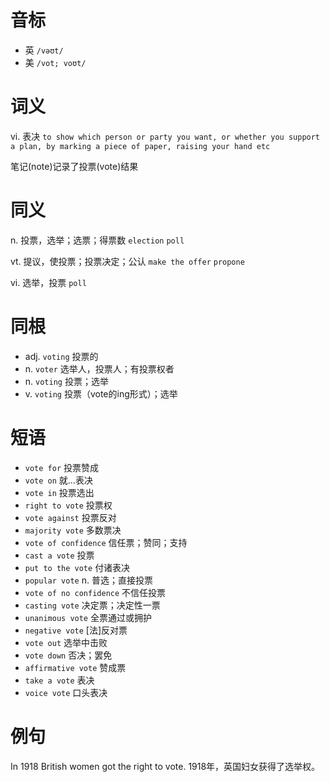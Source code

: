 # 音标

- 英 `/vəʊt/`
- 美 `/vot; voʊt/`

# 词义

vi. 表决
`to show which person or party you want, or whether you support a plan, by marking a piece of paper, raising your hand etc`



笔记(note)记录了投票(vote)结果

# 同义

n. 投票，选举；选票；得票数
`election` `poll`

vt. 提议，使投票；投票决定；公认
`make the offer` `propone`

vi. 选举，投票
`poll`

# 同根

- adj. `voting` 投票的
- n. `voter` 选举人，投票人；有投票权者
- n. `voting` 投票；选举
- v. `voting` 投票（vote的ing形式）；选举

# 短语

- `vote for` 投票赞成
- `vote on` 就…表决
- `vote in` 投票选出
- `right to vote` 投票权
- `vote against` 投票反对
- `majority vote` 多数票决
- `vote of confidence` 信任票；赞同；支持
- `cast a vote` 投票
- `put to the vote` 付诸表决
- `popular vote` n. 普选；直接投票
- `vote of no confidence` 不信任投票
- `casting vote` 决定票；决定性一票
- `unanimous vote` 全票通过或拥护
- `negative vote` [法]反对票
- `vote out` 选举中击败
- `vote down` 否决；罢免
- `affirmative vote` 赞成票
- `take a vote` 表决
- `voice vote` 口头表决

# 例句

In 1918 British women got the right to vote.
1918年，英国妇女获得了选举权。


